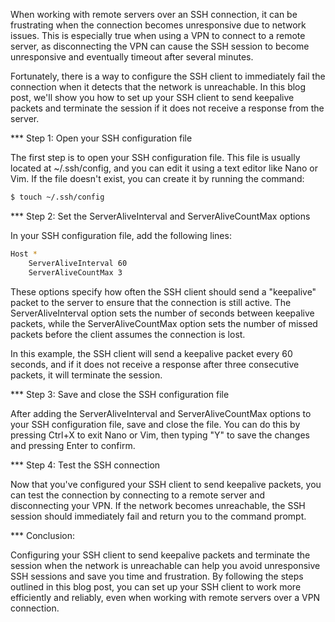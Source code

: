When working with remote servers over an SSH connection, it can be frustrating when the connection becomes unresponsive due to network issues. This is especially true when using a VPN to connect to a remote server, as disconnecting the VPN can cause the SSH session to become unresponsive and eventually timeout after several minutes.

Fortunately, there is a way to configure the SSH client to immediately fail the connection when it detects that the network is unreachable. In this blog post, we'll show you how to set up your SSH client to send keepalive packets and terminate the session if it does not receive a response from the server.

*** Step 1: Open your SSH configuration file

The first step is to open your SSH configuration file. This file is usually located at ~/.ssh/config, and you can edit it using a text editor like Nano or Vim. If the file doesn't exist, you can create it by running the command:

``` bash
$ touch ~/.ssh/config
```

*** Step 2: Set the ServerAliveInterval and ServerAliveCountMax options

In your SSH configuration file, add the following lines:


``` bash
Host *
    ServerAliveInterval 60
    ServerAliveCountMax 3

```


These options specify how often the SSH client should send a "keepalive" packet to the server to ensure that the connection is still active. The ServerAliveInterval option sets the number of seconds between keepalive packets, while the ServerAliveCountMax option sets the number of missed packets before the client assumes the connection is lost.

In this example, the SSH client will send a keepalive packet every 60 seconds, and if it does not receive a response after three consecutive packets, it will terminate the session.

*** Step 3: Save and close the SSH configuration file

After adding the ServerAliveInterval and ServerAliveCountMax options to your SSH configuration file, save and close the file. You can do this by pressing Ctrl+X to exit Nano or Vim, then typing "Y" to save the changes and pressing Enter to confirm.

*** Step 4: Test the SSH connection

Now that you've configured your SSH client to send keepalive packets, you can test the connection by connecting to a remote server and disconnecting your VPN. If the network becomes unreachable, the SSH session should immediately fail and return you to the command prompt.

*** Conclusion:

Configuring your SSH client to send keepalive packets and terminate the session when the network is unreachable can help you avoid unresponsive SSH sessions and save you time and frustration. By following the steps outlined in this blog post, you can set up your SSH client to work more efficiently and reliably, even when working with remote servers over a VPN connection.

